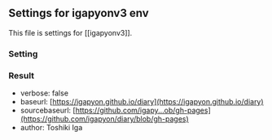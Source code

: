 ## Settings for igapyonv3 env

This file is settings for [[igapyonv3]].

### Setting





### Result

* verbose: false
* baseurl: [https://igapyon.github.io/diary](https://igapyon.github.io/diary)
* sourcebaseurl: [https://github.com/igapy...ob/gh-pages](https://github.com/igapyon/diary/blob/gh-pages)
* author: Toshiki Iga
